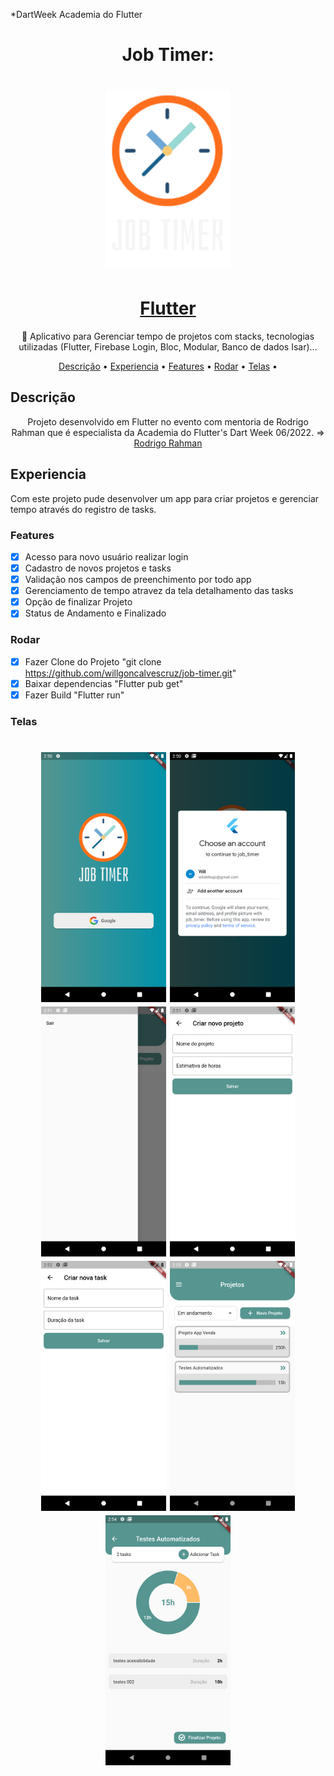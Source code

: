 *DartWeek Academia do Flutter
<h1 align="center">Job Timer: </h1>
<h1 align="center">
  <img alt="Splash" title="#Splash" src="./assets/images/logo.png" width="200"/></h1>
<h1 align="center">
    <a href="https://pub.dev/">Flutter</a></h1>
	<p align="center">🚀 Aplicativo para Gerenciar tempo de projetos com stacks, tecnologias utilizadas (Flutter, Firebase Login, Bloc, Modular, Banco de dados Isar)...</p>
<div>	

<p align="center">
</h4>
 <a href="#Descrição">Descrição</a> •
 <a href="#Experiencia">Experiencia</a> •
 <a href="#Features">Features</a> •
 <a href="#Rodar">Rodar</a> • 
 <a href="#Telas">Telas</a> •  
</p>

## Descrição
<p align="center">Projeto desenvolvido em Flutter no evento com mentoria de Rodrigo Rahman que é especialista da Academia do Flutter's Dart Week 06/2022. =>
<a href="http://academiadoflutter.com.br//">Rodrigo Rahman</a>
 </p>

## Experiencia
Com este projeto pude desenvolver um app para criar projetos e gerenciar tempo através do registro de tasks.
### Features
- [x] Acesso para novo usuário realizar login
- [x] Cadastro de novos projetos e tasks
- [x] Validação nos campos de preenchimento por todo app
- [x] Gerenciamento de tempo atravez da tela detalhamento das tasks
- [x] Opção de finalizar Projeto
- [x] Status de Andamento e Finalizado
### Rodar
- [x] Fazer Clone do Projeto "git clone https://github.com/willgoncalvescruz/job-timer.git"
- [x] Baixar dependencias "Flutter pub get"
- [x] Fazer Build "Flutter run"
### Telas
<h1 align="center">
  <img alt="Splash" title="#Splash" src="./assets/images/acessar.png" width="200"/>
  <img alt="Login" title="#Login" src="./assets/images/login.png" width="200"/>
  <img alt="Cadastro" title="#Cadastro" src="./assets/images/sair.png" width="200"/>
  <img alt="Projetos" title="#Projetos" src="./assets/images/criarprojeto.png" width="200"/>
  <img alt="Adcionar" title="#Adcionar" src="./assets/images/criartask.png" width="200"/>
  <img alt="Adcionar" title="#Adcionar" src="./assets/images/projetos.png" width="200"/>
  <img alt="Carrinho" title="#Carrinho" src="./assets/images/projetodetalhe.png" width="200"/>
</h1>